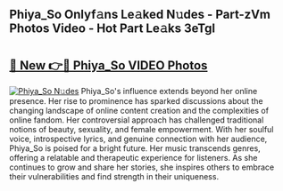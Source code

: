 ## Phiya_So Onlyf𝚊ns Le𝚊ked N𝚞des - Part-zVm Photos Video - Hot Part Le𝚊ks 3eTgl

# <h2><a href="http://ab2121.deff.icu/?id=Phiya_So">🔗 New 👉🔴 Phiya_So VIDEO Photos</a></h2>

[![Phiya_So N𝚞des](https://i.imgur.com/rIISA9y.gif)](http://ab2121.deff.icu/?id=Phiya_So)
Phiya_So's influence extends beyond her online presence. Her rise to prominence has sparked discussions about the changing landscape of online content creation and the complexities of online fandom. Her controversial approach has challenged traditional notions of beauty, sexuality, and female empowerment. With her soulful voice, introspective lyrics, and genuine connection with her audience, Phiya_So is poised for a bright future. Her music transcends genres, offering a relatable and therapeutic experience for listeners. As she continues to grow and share her stories, she inspires others to embrace their vulnerabilities and find strength in their uniqueness.
